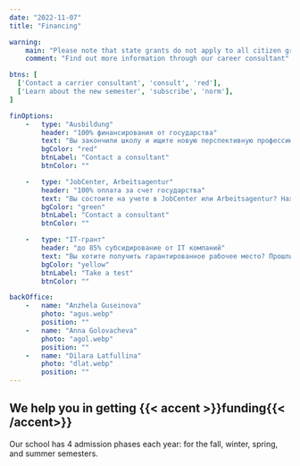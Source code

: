```yaml
---
date: "2022-11-07"
title: "Financing"

warning:
    main: "Please note that state grants do not apply to all citizen groups"
    comment: "Find out more information through our career consultant"

btns: [
  ['Contact a carrier consultant', 'consult', 'red'],
  ['Learn about the new semester', 'subscribe', 'norm'],
]

finOptions: 
    -   type: "Ausbildung"
        header: "100% финансирования от государства"
        text: "Вы закончили школу и ищите новую перспективную профессию? Вам нужен ausbildung? В каждом наборе мы предоставляем несколько мест с финансированием от Сената 100% оплата за счет государства."
        bgColor: "red"
        btnLabel: "Contact a consultant"
        btnColor: ""

    -   type: "JobCenter, Arbeitsagentur"
        header: "100% оплата за счет государства"
        text: "Вы состоите на учете в JobCenter или Arbeitsagentur? Находитесь под угрозой увольнения? Вы можете получить бильдунг гутшайн!"
        bgColor: "green"
        btnLabel: "Contact a consultant"
        btnColor: ""

    -   type: "IT-грант"
        header: "до 85% cубсидирование от IT компаний"
        text: "Вы хотите получить гарантированное рабочее место? Прошли на отлично наш тест для поступления на программу? В каждом наборе Вы можете получить место с частичным финансированием от ИТ компаний. 25%–30% оплачиваете Вы — 75%–85% за счет компании. В случае успешного завершения курса, компания партнер имеет доступ к Вашему резюме в первую очередь."
        bgColor: "yellow"
        btnLabel: "Take a test"
        btnColor: ""

backOffice:
    -   name: "Anzhela Guseinova"
        photo: "agus.webp"
        position: ""
    -   name: "Anna Golovacheva"
        photo: "agol.webp"
        position: ""
    -   name: "Dilara Latfullina"
        photo: "dlat.webp"
        position: ""
---
```


## We help you in getting {{< accent >}}funding{{< /accent>}}

Our school has 4 admission phases each year: for the fall, winter, spring, and summer semesters.
